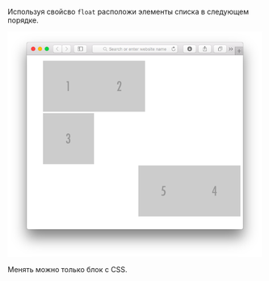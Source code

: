 Используя свойсво `float` расположи элементы списка в следующем порядке.

![Результат](result.png)

Менять можно только блок с CSS.
